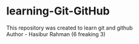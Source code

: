 # learning-Git-GitHub
This repository was created to learn git and github
<br>
Author - Hasibur Rahman (6 freaking 3)
